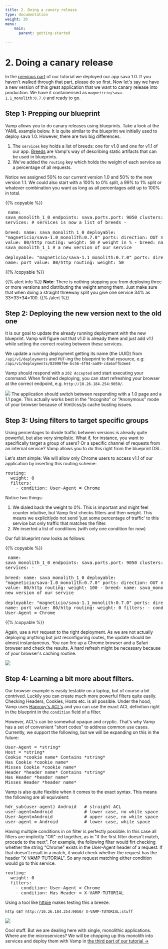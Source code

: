 ```yaml
---
title: 2. Doing a canary release
type: documentation
weight: 30
menu:
    main:
      parent: getting-started
    
---
```

    
# 2. Doing a canary release

In the [previous part](/documentation/getting-started/deploying/) of our tutorial we deployed our app sava 1.0. If you haven't
walked through that part, please do so first. Now let's say we have a new version of this great application that we want to canary release into production. We have it containerised as `magneticio/sava-1.1_monolith:0.7.0` and ready to go.

## Step 1: Prepping our blueprint

Vamp allows you to do canary releases using blueprints. Take a look at the YAML example below. It is quite similar
to the blueprint we initially used to deploy sava 1.0. However, there are two big differences.

1. The `services` key holds a list of breeds: one for v1.0 and one for v1.1 of our app. [Breeds](/documentation/reference/breeds/) are Vamp's way of describing static artifacts that can be used in blueprints.
2. We've added the `routing` key which holds the weight of each service as a percentage of all requests. 

Notice we assigned 50% to our current version 1.0 and 50% to the new version 1.1. We could also start with a 100% to 0% split, a 99% to 1% split or whatever combination you want as long as all percentages add up to 100% in total.

{{% copyable %}}<pre class="prettyprint lang-yaml">
name: sava_monolith_1_0
endpoints: 
  sava.ports.port: 9050
clusters: 
  sava: 
    services: # services is now a list of breeds
      -               
        breed:
          name: sava_monolith_1_0
          deployable: "magneticio/sava-1.0_monolith:0.7.0"
          ports: 
            direction: OUT
            name: port
            value: 80/http
        routing: 
          weight: 50 # weight in %
      - 
        breed:
          name: sava_monolith_1_1 # a new version of our service         
          deployable: "magneticio/sava-1.1_monolith:0.7.0"
          ports: 
            direction: OUT
            name: port
            value: 80/http
        routing: 
          weight: 50
</pre>{{% /copyable %}}

{{% alert info %}}
**Note**: There is nothing stopping you from deploying three or more versions and distributing the weight
among them. Just make sure that when doing a straight threeway split you give one service 34% as 33+33+34=100.
{{% /alert %}}


## Step 2: Deploying the new version next to the old one

It is our goal to update the already running deployment with the new blueprint. Vamp will figure out that v1.0
is already there and just add v1.1 while setting the correct routing between these services.

We update a running deployment getting its name (the UUID) from `/api/v1/deployments` and `PUT`-ing the blueprint to that resource, e.g: `/api/v1/deployments/83998f9e-bc56-4f94-aa09-c4a6affb3ee4`

Vamp should respond with a `202 Accepted` and start executing your command. When finished deploying, you can
start refreshing your browser at the correct endpoint, e.g. `http://10.26.184.254:9050/`.  

![](/img/screenshots/monolith_canary1.png)
The application should switch between responding with a 1.0 page and a 1.1 page. This actually works best in the "Incognito" or "Anonymous" mode of your browser because of html/css/js cache busting issues.

## Step 3: Using filters to target specific groups

Using percentages to divide traffic between versions is already quite powerful, but also very simplistic.
What if, for instance, you want to specifically target a group of users? Or a specific channel of requests
from an internal service? Vamp allows you to do this right from the blueprint DSL. 

Let's start simple: We will allow only Chrome users to access v1.1 of our application by inserting this routing scheme:

<pre class="prettyprint lang-yaml">
routing:
  weight: 0
  filters:
    - condition: User-Agent = Chrome
</pre>

Notice two things:

1. We dialed back the weight to 0%. This is important and might feel counter intuitive, but Vamp first
checks filters and then weight. This means we explicitlydo not send 'just some percentage of traffic' to this service but only traffic that matches the filter.
2. We inserted a list of conditions (with only one condition for now)

Our full blueprint now looks as follows:

{{% copyable %}}<pre class="prettyprint lang-yaml">
name: sava_monolith_1_0
endpoints: 
  sava.ports.port: 9050
clusters: 
  sava: 
    services:
      -               
        breed:
          name: sava_monolith_1_0
          deployable: "magneticio/sava-1.0_monolith:0.7.0"
          ports: 
            direction: OUT
            name: port
            value: 80/http
        routing: 
          weight: 100
      - 
        breed:
          name: sava_monolith_1_1 # a new version of our service         
          deployable: "magneticio/sava-1.1_monolith:0.7.0"
          ports: 
            direction: OUT
            name: port
            value: 80/http
        routing:
          weight: 0
          filters:
            - condition: User-Agent = Chrome
</pre>{{% /copyable %}}

Again, use a `PUT` request to the right deployment. As we are not actually deploying anything but just reconfiguring routes, the update should be almost instantaneous. You can fire up a Chrome browser and
a Safari browser and check the results. A hard refresh might be necessary because of your browser's 
caching routine.

![](/img/screenshots/screencap_canary1.gif)

## Step 4: Learning a bit more about filters.

Our browser example is easily testable on a laptop, but of course a bit contrived. Luckily you can 
create much more powerful filters quite easily. Checking Headers, Cookies, Hosts etc. is all possible.
Under the hood, Vamp uses [Haproxy's ACL's](http://cbonte.github.io/haproxy-dconv/configuration-1.5.html#7.1) and you can use the exact ACL definition right in the blueprint in the `condition` field of a filter.

However, ACL's can be somewhat opaque and cryptic. That's why Vamp has a set of convenient "short codes"
to address common use cases. Currently, we support the following, but we will be expanding on this in the future:

<pre>
User-Agent = *string*
Host = *string*
Cookie *cookie name* Contains *string*
Has Cookie *cookie name*
Misses Cookie *cookie name*
Header *header name* Contains *string*
Has Header *header name*
Misses Header *header name*
</pre>

Vamp is also quite flexible when it comes to the exact syntax. This means the following are all equivalent:

<pre>
hdr_sub(user-agent) Android   # straight ACL
user-agent=Android            # lower case, no white space
User-Agent=Android            # upper case, no white space
user-agent = Android          # lower case, white space
</pre>

Having multiple conditions in on filter is perfectly possible. In this case all filters are implicitly
"OR"-ed together, as in "if the first filter doesn't match, procede to the next". For example, the following filter would firt checking whether the string "Chrome" exists in the User-Agent header of a
request. If that doesn't result in a match, it would check whether the request has the header 
"X-VAMP-TUTORIAL". So any request matching either condition would go to this service.

<pre class="prettyprint lang-yaml">
routing:
  weight: 0
  filters:
    - condition: User-Agent = Chrome
    - condition: Has Header = X-VAMP-TUTORIAL
</pre>

Using a tool like [httpie](https://github.com/jakubroztocil/httpie) makes testing this a breeze.

    http GET http://10.26.184.254:9050/ X-VAMP-TUTORIAL:stuff

![](/img/screenshots/screencap_canary2.gif)    

Cool stuff. But we are dealing here with single, monolithic applications. Where are the microservices? We will be chopping up this monolith into services and deploy them with Vamp in [the third part of our tutorial →](/documentation/getting-started/splitting-services/)
